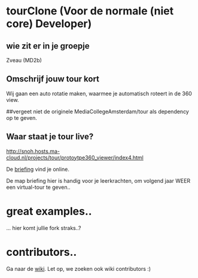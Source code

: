 # tourClone (Voor de normale (niet core) Developer)

## wie zit er in je groepje
Zveau (MD2b)

## Omschrijf jouw tour kort 
Wij gaan een auto rotatie maken, waarmee je automatisch roteert in de 360 view.

##vergeet niet de originele MediaCollegeAmsterdam/tour als dependency op te geven.

## Waar staat je tour live?
http://snoh.hosts.ma-cloud.nl/projects/tour/protoytpe360_viewer/index4.html

De [briefing] vind je online.

De map briefing hier is handig voor je leerkrachten, om volgend jaar WEER een virtual-tour te geven..

# great examples..
... hier komt jullie fork straks..?


# contributors..
Ga naar de [wiki].
Let op, we zoeken ook wiki contributors :)

[//]: # (These are reference links used in the body of this note and get stripped out when the markdown processor does its job. There is no need to format nicely because it shouldn't be seen. Thanks SO - http://stackoverflow.com/questions/4823468/store-comments-in-markdown-syntax)

   [wiki]: <https://github.com/MediacollegeAmsterdam/tour/wiki>
   [briefing]: <http://snoh.hosts.ma-cloud.nl/projects/tour/>
